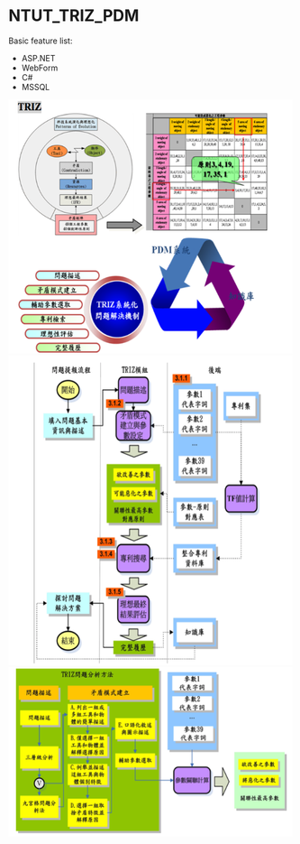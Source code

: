 # NTUT_TRIZ_PDM

Basic feature list:

 * ASP.NET
 * WebForm
 * C#
 * MSSQL

<img src="TRIZ01.png" height="450" width="600">
<img src="TRIZ02.png" height="550" width="600">
<img src="TRIZ03.png" height="300" width="600">
